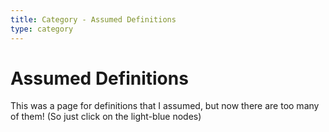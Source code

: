 ```yaml
---
title: Category - Assumed Definitions
type: category
---
```

# Assumed Definitions

This was a page for definitions that I assumed, but now there are too many of them! (So just click on the light-blue nodes)
